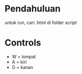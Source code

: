 # Pendahuluan
untuk run, cari .html di folder script

# Controls
- W = lompat
- A = kiri
- D = kanan